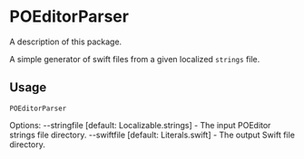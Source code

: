 # POEditorParser

A description of this package.

A simple generator of swift files from a given localized `strings` file.

## Usage

`POEditorParser`

Options:
    --stringfile [default: Localizable.strings] - The input POEditor strings file directory.
    --swiftfile [default: Literals.swift] - The output Swift file directory.